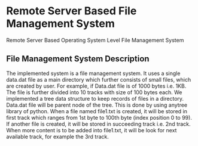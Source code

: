 # Remote Server Based File Management System
Remote Server Based Operating System Level File Management System

## File Management System Description
The implemented system is a file management system. It uses a single data.dat file as a main directory which further consists of small files, which are created by user. For example, if Data.dat file is of 1000 bytes i.e. 1KB. The file is further divided into 10 tracks with size of 100 bytes each.
We implemented a tree data structure to keep records of files in a directory. Data.dat file will be parent node of the tree. This is done by using anytree library of python. When a file named file1.txt is created, it will be stored in first track which ranges from 1st byte to 100th byte (index position 0 to 99). If another file is created, it will be stored in succeeding track i.e. 2nd track. When more content is to be added into file1.txt, it will be look for next available track, for example the 3rd track.
